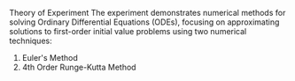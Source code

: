 Theory of Experiment
The experiment demonstrates numerical methods for solving Ordinary Differential Equations (ODEs), focusing on approximating solutions to first-order initial value problems using two numerical techniques:

1. Euler's Method
2. 4th Order Runge-Kutta Method